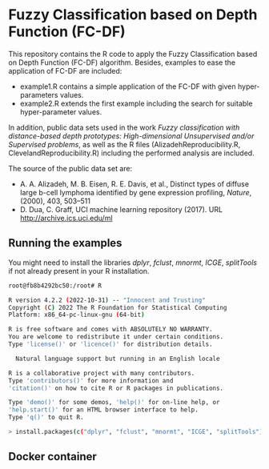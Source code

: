 # Fuzzy Classification based on Depth Function (FC-DF)

 This repository contains the R code to apply the Fuzzy Classification based on Depth Function (FC-DF) algorithm. Besides, examples to ease the application of FC-DF are included:
 - example1.R contains a simple application of the FC-DF with given hyper-parameters values.
 - example2.R extends the first example including the search for suitable hyper-parameter values.
 
  In addition, public data sets used in the work  *Fuzzy classification with distance-based depth prototypes: High-dimensional Unsupervised and/or Supervised problems*, as well as the R files (AlizadehReproducibility.R, ClevelandReproducibility.R) including the performed analysis are included. 

The source of the public data set are:
 - A. A. Alizadeh, M. B. Eisen, R. E. Davis, et al., Distinct types of diffuse large b-cell lymphoma identified by gene expression profiling, *Nature*, (2000), 403, 503–511
 - D. Dua, C. Graff, UCI machine learning repository (2017). URL http://archive.ics.uci.edu/ml
 
## Running the examples
 
 You might need to install the libraries *dplyr*, *fclust*, *mnormt*, *ICGE*, *splitTools* if not already present in your R installation.

```bash
root@fb8b4292bc50:/root# R

R version 4.2.2 (2022-10-31) -- "Innocent and Trusting"
Copyright (C) 2022 The R Foundation for Statistical Computing
Platform: x86_64-pc-linux-gnu (64-bit)

R is free software and comes with ABSOLUTELY NO WARRANTY.
You are welcome to redistribute it under certain conditions.
Type 'license()' or 'licence()' for distribution details.

  Natural language support but running in an English locale

R is a collaborative project with many contributors.
Type 'contributors()' for more information and
'citation()' on how to cite R or R packages in publications.

Type 'demo()' for some demos, 'help()' for on-line help, or
'help.start()' for an HTML browser interface to help.
Type 'q()' to quit R.

> install.packages(c("dplyr", "fclust", "mnormt", "ICGE", "splitTools"))
```

 
## Docker container
 
 
